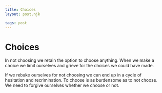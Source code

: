 ```yaml
---
title: Choices
layout: post.njk

tags: post
---
```


# Choices

In not choosing we retain the option to choose anything. When we make a choice we limit ourselves and grieve for the choices we could have made.

If we rebuke ourselves for not choosing we can end up in a cycle of hesitation and recrimination. To choose is as burdensome as to not choose. We need to forgive ourselves whether we choose or not.